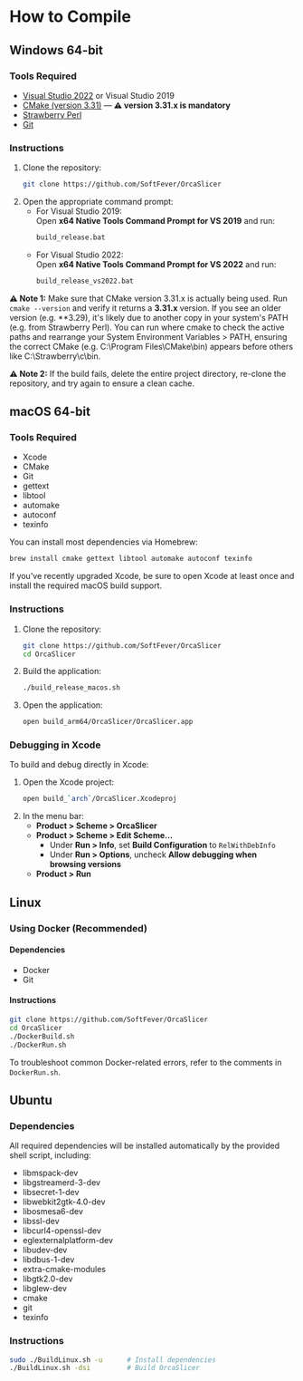# How to Compile

## Windows 64-bit

### Tools Required
- [Visual Studio 2022](https://visualstudio.microsoft.com/vs/) or Visual Studio 2019  
- [CMake (version 3.31)](https://cmake.org/) — **⚠️ version 3.31.x is mandatory**
- [Strawberry Perl](https://strawberryperl.com/)
- [Git](https://git-scm.com/)

### Instructions
1. Clone the repository:
   ```sh
   git clone https://github.com/SoftFever/OrcaSlicer
   ```
2. Open the appropriate command prompt:
   - For Visual Studio 2019:  
     Open **x64 Native Tools Command Prompt for VS 2019** and run:
     ```sh
     build_release.bat
     ```
   - For Visual Studio 2022:  
     Open **x64 Native Tools Command Prompt for VS 2022** and run:
     ```sh
     build_release_vs2022.bat
     ```

**⚠️ Note 1:** Make sure that CMake version 3.31.x is actually being used. Run `cmake --version` and verify it returns a **3.31.x** version.
If you see an older version (e.g. **3.29), it's likely due to another copy in your system's PATH (e.g. from Strawberry Perl).
You can run where cmake to check the active paths and rearrange your System Environment Variables > PATH, ensuring the correct CMake (e.g. C:\Program Files\CMake\bin) appears before others like C:\Strawberry\c\bin.

**⚠️ Note 2:** If the build fails, delete the entire project directory, re-clone the repository, and try again to ensure a clean cache.

## macOS 64-bit

### Tools Required
- Xcode
- CMake
- Git
- gettext
- libtool
- automake
- autoconf
- texinfo

You can install most dependencies via Homebrew:
```sh
brew install cmake gettext libtool automake autoconf texinfo
```

If you've recently upgraded Xcode, be sure to open Xcode at least once and install the required macOS build support.

### Instructions
1. Clone the repository:
   ```sh
   git clone https://github.com/SoftFever/OrcaSlicer
   cd OrcaSlicer
   ```
2. Build the application:
   ```sh
   ./build_release_macos.sh
   ```
3. Open the application:
   ```sh
   open build_arm64/OrcaSlicer/OrcaSlicer.app
   ```

### Debugging in Xcode
To build and debug directly in Xcode:

1. Open the Xcode project:
   ```sh
   open build_`arch`/OrcaSlicer.Xcodeproj
   ```
2. In the menu bar:
   - **Product > Scheme > OrcaSlicer**
   - **Product > Scheme > Edit Scheme...**
     - Under **Run > Info**, set **Build Configuration** to `RelWithDebInfo`
     - Under **Run > Options**, uncheck **Allow debugging when browsing versions**
   - **Product > Run**

## Linux

### Using Docker (Recommended)

#### Dependencies
- Docker
- Git

#### Instructions
```sh
git clone https://github.com/SoftFever/OrcaSlicer
cd OrcaSlicer
./DockerBuild.sh
./DockerRun.sh
```

To troubleshoot common Docker-related errors, refer to the comments in `DockerRun.sh`.

## Ubuntu

### Dependencies
All required dependencies will be installed automatically by the provided shell script, including:
- libmspack-dev
- libgstreamerd-3-dev
- libsecret-1-dev
- libwebkit2gtk-4.0-dev
- libosmesa6-dev
- libssl-dev
- libcurl4-openssl-dev
- eglexternalplatform-dev
- libudev-dev
- libdbus-1-dev
- extra-cmake-modules
- libgtk2.0-dev
- libglew-dev
- cmake
- git
- texinfo

### Instructions
```sh
sudo ./BuildLinux.sh -u      # Install dependencies
./BuildLinux.sh -dsi         # Build OrcaSlicer
```
